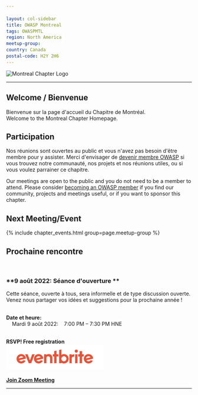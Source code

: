 ```yaml
---

layout: col-sidebar
title: OWASP Montreal
tags: OWASPMTL
region: North America
meetup-group:
country: Canada
postal-code: H2Y 2H6
---
```


![Montreal Chapter Logo](assets/images/OWASP_Montreal.png)

---
## Welcome / Bienvenue
Bienvenue sur la page d'accueil du Chapitre de Montréal.
<br>
Welcome to the Montreal Chapter Homepage.

## Participation
Nos réunions sont ouvertes au public et vous n'avez pas besoin d'être membre pour y assister. Merci d'envisager de [devenir membre OWASP](https://owasp.org/membership/) si vous trouvez notre communauté, nos projets et nos réunions utiles, ou si vous voulez parrainer ce chapitre.

Our meetings are open to the public and you do not need to be a member to attend. Please consider [becoming an OWASP member](https://owasp.org/membership/) if you find our community, projects and meetings useful, or if you want to sponsor this chapter.

Next Meeting/Event <!-- You should keep this section as it will populate your meetup events -->
---------------------
{% include chapter_events.html group=page.meetup-group %}

## Prochaine rencontre
<br>

### **9 août 2022: Séance d'ouverture **
Cette séance, ouverte à tous, sera informelle et de type discussion ouverte. <br>
Venez nous partager vos idées et suggestions pour la prochaine année ! <br>
<br>

**Date et heure:**
<br>
&nbsp;&nbsp;&nbsp;&nbsp;Mardi 9 août 2022: &nbsp;&nbsp;&nbsp;7:00 PM – 7:30 PM HNE
<br>
<br>

**RSVP! Free registration**
<br>
<a href="https://www.eventbrite.ca/e/billets-rencontre-de-chapitre-owasp-ville-de-quebec-237778189967"><img src="./assets/images/Eventbrite.png"></a>
<br>
<br>
[**Join Zoom Meeting**]( https://us04web.zoom.us/j/75830431384?pwd=CnFARdUe-imRwM6Gi46DOz1VHDRP9p.1)
<br>

---------------------

<br>

